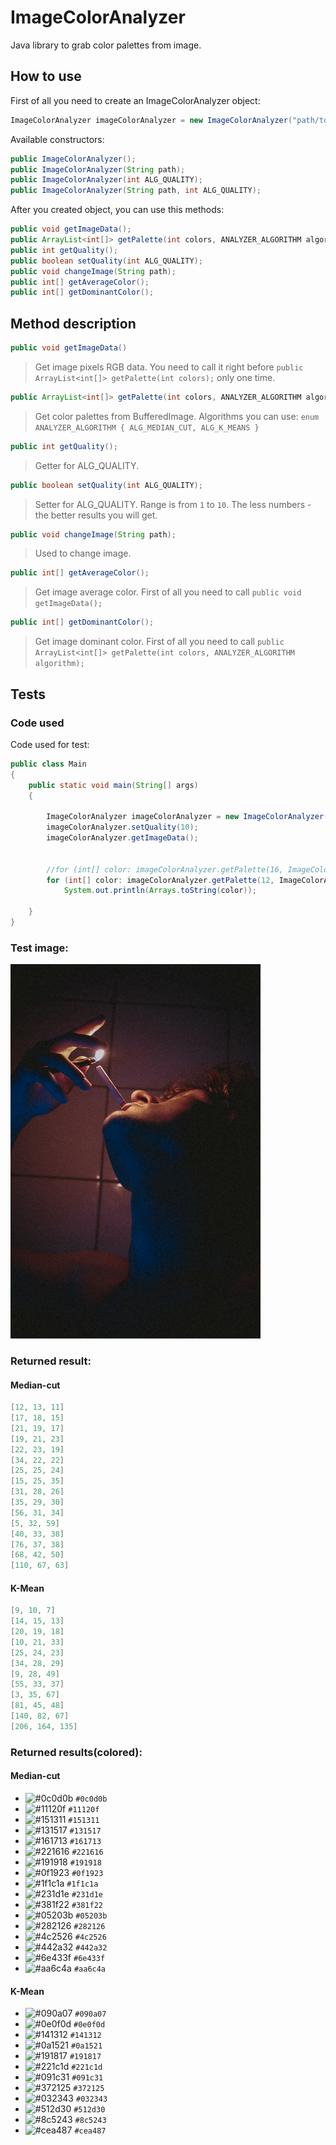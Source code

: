 # ImageColorAnalyzer

Java library to grab color palettes from image.

## How to use

First of all you need to create an ImageColorAnalyzer object:

```java
ImageColorAnalyzer imageColorAnalyzer = new ImageColorAnalyzer("path/to/image.png");
```

Available constructors:

```java
public ImageColorAnalyzer();
public ImageColorAnalyzer(String path);
public ImageColorAnalyzer(int ALG_QUALITY);
public ImageColorAnalyzer(String path, int ALG_QUALITY);
```

After you created object, you can use this methods:

```java
public void getImageData();
public ArrayList<int[]> getPalette(int colors, ANALYZER_ALGORITHM algorithm)
public int getQuality();
public boolean setQuality(int ALG_QUALITY);
public void changeImage(String path);
public int[] getAverageColor();
public int[] getDominantColor();
```

## Method description

```java
public void getImageData()
```
> Get image pixels RGB data. You need to call it right before  `public ArrayList<int[]> getPalette(int colors);` only one time.
 
```java 
public ArrayList<int[]> getPalette(int colors, ANALYZER_ALGORITHM algorithm)
```
> Get color palettes from BufferedImage. Algorithms you can use:
> `enum ANALYZER_ALGORITHM
    {
        ALG_MEDIAN_CUT,
        ALG_K_MEANS
    }`
 
```java
public int getQuality();
```
>  Getter for ALG_QUALITY.
 
```java
public boolean setQuality(int ALG_QUALITY);
```
> Setter for ALG_QUALITY. Range is from `1` to `10`. The less numbers - the better results you will get.
 
```java
public void changeImage(String path);
```
> Used to change image.
 
```java
public int[] getAverageColor();
```
> Get image average color. First of all you need to call `public void getImageData();`

```java
public int[] getDominantColor();
```
> Get image dominant color. First of all you need to call `public ArrayList<int[]> getPalette(int colors, ANALYZER_ALGORITHM algorithm);`
## Tests
 
### Code used
Code used for test:
```java
public class Main
{
    public static void main(String[] args)
    {

        ImageColorAnalyzer imageColorAnalyzer = new ImageColorAnalyzer("testImage/1.jpg");
        imageColorAnalyzer.setQuality(10);
        imageColorAnalyzer.getImageData();


        //for (int[] color: imageColorAnalyzer.getPalette(16, ImageColorAnalyzer.ANALYZER_ALGORITHM.ALG_MEDIAN_CUT))
        for (int[] color: imageColorAnalyzer.getPalette(12, ImageColorAnalyzer.ANALYZER_ALGORITHM.ALG_K_MEANS))
            System.out.println(Arrays.toString(color));

    }
}
```

### Test image:

<img src="/testImage/1.jpg" alt="Image used for test" width="400"/>

### Returned result:

#### Median-cut
```java
[12, 13, 11]
[17, 18, 15]
[21, 19, 17]
[19, 21, 23]
[22, 23, 19]
[34, 22, 22]
[25, 25, 24]
[15, 25, 35]
[31, 28, 26]
[35, 29, 30]
[56, 31, 34]
[5, 32, 59]
[40, 33, 38]
[76, 37, 38]
[68, 42, 50]
[110, 67, 63]
```

#### K-Mean
```java
[9, 10, 7]
[14, 15, 13]
[20, 19, 18]
[10, 21, 33]
[25, 24, 23]
[34, 28, 29]
[9, 28, 49]
[55, 33, 37]
[3, 35, 67]
[81, 45, 48]
[140, 82, 67]
[206, 164, 135]
```
### Returned results(colored):

#### Median-cut
- ![#0c0d0b](https://via.placeholder.com/15/0c0d0b/0c0d0b.png) `#0c0d0b`
- ![#11120f](https://via.placeholder.com/15/11120f/11120f.png) `#11120f`
- ![#151311](https://via.placeholder.com/15/151311/151311.png) `#151311`
- ![#131517](https://via.placeholder.com/15/131517/131517.png) `#131517`
- ![#161713](https://via.placeholder.com/15/161713/161713.png) `#161713`
- ![#221616](https://via.placeholder.com/15/221616/221616.png) `#221616`
- ![#191918](https://via.placeholder.com/15/191918/191918.png) `#191918`
- ![#0f1923](https://via.placeholder.com/15/0f1923/0f1923.png) `#0f1923`
- ![#1f1c1a](https://via.placeholder.com/15/1f1c1a/1f1c1a.png) `#1f1c1a`
- ![#231d1e](https://via.placeholder.com/15/231d1e/231d1e.png) `#231d1e`
- ![#381f22](https://via.placeholder.com/15/381f22/381f22.png) `#381f22`
- ![#05203b](https://via.placeholder.com/15/05203b/05203b.png) `#05203b`
- ![#282126](https://via.placeholder.com/15/282126/282126.png) `#282126`
- ![#4c2526](https://via.placeholder.com/15/4c2526/4c2526.png) `#4c2526`
- ![#442a32](https://via.placeholder.com/15/442a32/442a32.png) `#442a32`
- ![#6e433f](https://via.placeholder.com/15/6e433f/6e433f.png) `#6e433f`
- ![#aa6c4a](https://via.placeholder.com/15/aa6c4a/aa6c4a.png) `#aa6c4a`

#### K-Mean
- ![#090a07](https://via.placeholder.com/15/090a07/090a07.png) `#090a07`
- ![#0e0f0d](https://via.placeholder.com/15/0e0f0d/0e0f0d.png) `#0e0f0d`
- ![#141312](https://via.placeholder.com/15/141312/141312.png) `#141312`
- ![#0a1521](https://via.placeholder.com/15/0a1521/0a1521.png) `#0a1521`
- ![#191817](https://via.placeholder.com/15/191817/191817.png) `#191817`
- ![#221c1d](https://via.placeholder.com/15/221c1d/221c1d.png) `#221c1d`
- ![#091c31](https://via.placeholder.com/15/091c31/091c31.png) `#091c31`
- ![#372125](https://via.placeholder.com/15/372125/372125.png) `#372125`
- ![#032343](https://via.placeholder.com/15/032343/032343.png) `#032343`
- ![#512d30](https://via.placeholder.com/15/512d30/512d30.png) `#512d30`
- ![#8c5243](https://via.placeholder.com/15/8c5243/8c5243.png) `#8c5243`
- ![#cea487](https://via.placeholder.com/15/cea487/cea487.png) `#cea487`
